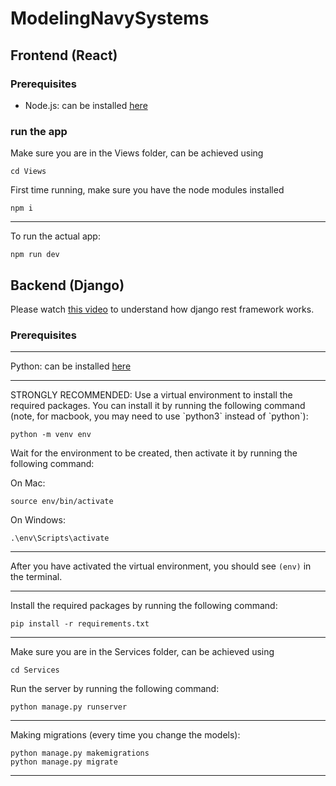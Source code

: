 # ModelingNavySystems

## Frontend (React)

### Prerequisites
- Node.js: can be installed [here](https://nodejs.org/en)

### run the app
Make sure you are in the Views folder, can be achieved using
```
cd Views
```

First time running, make sure you have the node modules installed
```
npm i
```

<hr>

To run the actual app:
```
npm run dev
```

## Backend (Django)

Please watch [this video](https://www.youtube.com/watch?v=t-uAgI-AUxc&t=260s) to understand how django rest framework works.
### Prerequisites
<hr>

Python: can be installed [here](https://www.python.org/downloads/)
<hr>
STRONGLY RECOMMENDED: Use a virtual environment to install the required packages. You can install it by running the following command (note, for macbook, you may need to use `python3` instead of `python`):

```
python -m venv env
```
Wait for the environment to be created, then activate it by running the following command:

On Mac:
```
source env/bin/activate
```

On Windows:
```
.\env\Scripts\activate
```
<hr>

After you have activated the virtual environment, you should see `(env)` in the terminal.
<hr>

Install the required packages by running the following command:
```
pip install -r requirements.txt
```
<hr>

Make sure you are in the Services folder, can be achieved using
```
cd Services
```

Run the server by running the following command:
```
python manage.py runserver
```
<hr>

Making migrations (every time you change the models):
```
python manage.py makemigrations
python manage.py migrate
```
<hr>
